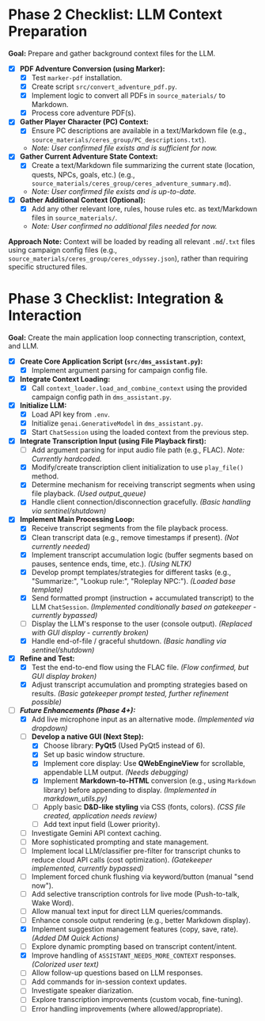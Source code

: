 # Phase 2 Checklist: LLM Context Preparation

**Goal:** Prepare and gather background context files for the LLM.

- [x] **PDF Adventure Conversion (using Marker):**
  - [x] Test `marker-pdf` installation.
  - [x] Create script `src/convert_adventure_pdf.py`.
  - [x] Implement logic to convert all PDFs in `source_materials/` to Markdown.
  - [x] Process core adventure PDF(s).
- [x] **Gather Player Character (PC) Context:**
  - [x] Ensure PC descriptions are available in a text/Markdown file (e.g., `source_materials/ceres_group/PC_descriptions.txt`).
  - *Note: User confirmed file exists and is sufficient for now.* 
- [x] **Gather Current Adventure State Context:**
  - [x] Create a text/Markdown file summarizing the current state (location, quests, NPCs, goals, etc.) (e.g., `source_materials/ceres_group/ceres_adventure_summary.md`).
  - *Note: User confirmed file exists and is up-to-date.* 
- [x] **Gather Additional Context (Optional):**
  - [x] Add any other relevant lore, rules, house rules etc. as text/Markdown files in `source_materials/`.
  - *Note: User confirmed no additional files needed for now.* 

**Approach Note:** Context will be loaded by reading all relevant `.md`/`.txt` files using campaign config files (e.g., `source_materials/ceres_group/ceres_odyssey.json`), rather than requiring specific structured files.

# Phase 3 Checklist: Integration & Interaction

**Goal:** Create the main application loop connecting transcription, context, and LLM.

- [x] **Create Core Application Script (`src/dms_assistant.py`):**
  - [x] Implement argument parsing for campaign config file.
- [x] **Integrate Context Loading:**
  - [x] Call `context_loader.load_and_combine_context` using the provided campaign config path in `dms_assistant.py`.
- [x] **Initialize LLM:**
  - [x] Load API key from `.env`.
  - [x] Initialize `genai.GenerativeModel` in `dms_assistant.py`.
  - [x] Start `ChatSession` using the loaded context from the previous step.
- [x] **Integrate Transcription Input (using File Playback first):**
  - [ ] Add argument parsing for input audio file path (e.g., FLAC). *Note: Currently hardcoded.* 
  - [x] Modify/create transcription client initialization to use `play_file()` method.
  - [x] Determine mechanism for receiving transcript segments when using file playback. *(Used output_queue)*
  - [x] Handle client connection/disconnection gracefully. *(Basic handling via sentinel/shutdown)*
- [x] **Implement Main Processing Loop:**
  - [x] Receive transcript segments from the file playback process.
  - [x] Clean transcript data (e.g., remove timestamps if present). *(Not currently needed)*
  - [x] Implement transcript accumulation logic (buffer segments based on pauses, sentence ends, time, etc.). *(Using NLTK)*
  - [x] Develop prompt templates/strategies for different tasks (e.g., "Summarize:", "Lookup rule:", "Roleplay NPC:"). *(Loaded base template)*
  - [x] Send formatted prompt (instruction + accumulated transcript) to the LLM `ChatSession`. *(Implemented conditionally based on gatekeeper - currently bypassed)*
  - [ ] Display the LLM's response to the user (console output). *(Replaced with GUI display - currently broken)*
  - [x] Handle end-of-file / graceful shutdown. *(Basic handling via sentinel/shutdown)*
- [x] **Refine and Test:**
  - [x] Test the end-to-end flow using the FLAC file. *(Flow confirmed, but GUI display broken)*
  - [x] Adjust transcript accumulation and prompting strategies based on results. *(Basic gatekeeper prompt tested, further refinement possible)*

- [ ] ***Future Enhancements (Phase 4+):***
  - [x] Add live microphone input as an alternative mode. *(Implemented via dropdown)*
  - [ ] **Develop a native GUI (Next Step):**
    - [x] Choose library: **PyQt5** (Used PyQt5 instead of 6).
    - [x] Set up basic window structure.
    - [x] Implement core display: Use **QWebEngineView** for scrollable, appendable LLM output. *(Needs debugging)*
    - [x] Implement **Markdown-to-HTML** conversion (e.g., using `Markdown` library) before appending to display. *(Implemented in markdown_utils.py)*
    - [ ] Apply basic **D&D-like styling** via CSS (fonts, colors). *(CSS file created, application needs review)*
    - [ ] Add text input field (Lower priority).
  - [ ] Investigate Gemini API context caching.
  - [ ] More sophisticated prompting and state management.
  - [ ] Implement local LLM/classifier pre-filter for transcript chunks to reduce cloud API calls (cost optimization). *(Gatekeeper implemented, currently bypassed)*
  - [ ] Implement forced chunk flushing via keyword/button (manual "send now").
  - [ ] Add selective transcription controls for live mode (Push-to-talk, Wake Word).
  - [ ] Allow manual text input for direct LLM queries/commands.
  - [ ] Enhance console output rendering (e.g., better Markdown display).
  - [x] Implement suggestion management features (copy, save, rate). *(Added DM Quick Actions)*
  - [ ] Explore dynamic prompting based on transcript content/intent.
  - [x] Improve handling of `ASSISTANT_NEEDS_MORE_CONTEXT` responses. *(Colorized user text)*
  - [ ] Allow follow-up questions based on LLM responses.
  - [ ] Add commands for in-session context updates.
  - [ ] Investigate speaker diarization.
  - [ ] Explore transcription improvements (custom vocab, fine-tuning).
  - [ ] Error handling improvements (where allowed/appropriate). 
